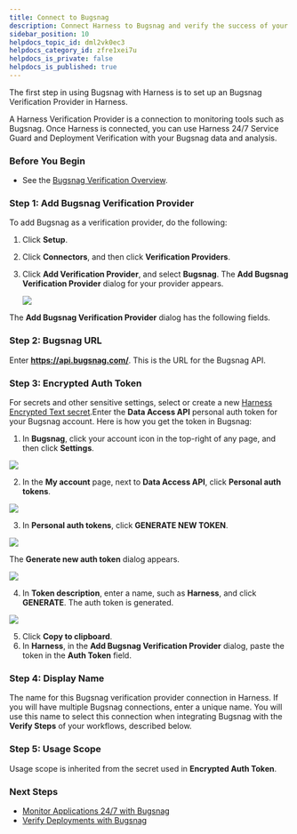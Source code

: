 ```yaml
---
title: Connect to Bugsnag
description: Connect Harness to Bugsnag and verify the success of your deployments and live microservices.
sidebar_position: 10
helpdocs_topic_id: dml2vk0ec3
helpdocs_category_id: zfre1xei7u
helpdocs_is_private: false
helpdocs_is_published: true
---
```


The first step in using Bugsnag with Harness is to set up an Bugsnag Verification Provider in Harness.

A Harness Verification Provider is a connection to monitoring tools such as Bugsnag. Once Harness is connected, you can use Harness 24/7 Service Guard and Deployment Verification with your Bugsnag data and analysis.

### Before You Begin

* See the [Bugsnag Verification Overview](../continuous-verification-overview/concepts-cv/bugsnag-verification-overview.md).

### Step 1: Add Bugsnag Verification Provider

To add Bugsnag as a verification provider, do the following:

1. Click **Setup**.
2. Click **Connectors**, and then click **Verification Providers**.
3. Click **Add Verification Provider**, and select **Bugsnag**. The **Add Bugsnag Verification Provider** dialog for your provider appears.

   ![](./static/1-bugsnag-connection-setup-00.png)

The **Add Bugsnag Verification Provider** dialog has the following fields.

### Step 2: Bugsnag URL

Enter **https://api.bugsnag.com/**. This is the URL for the Bugsnag API.

### Step 3: Encrypted Auth Token

For secrets and other sensitive settings, select or create a new [Harness Encrypted Text secret](../../../firstgen-platform/security/secrets-management/use-encrypted-text-secrets.md).Enter the **Data Access API** personal auth token for your Bugsnag account. Here is how you get the token in Bugsnag:

1. In **Bugsnag**, click your account icon in the top-right of any page, and then click **Settings**.

  [![](./static/1-bugsnag-connection-setup-01.png)](./static/1-bugsnag-connection-setup-01.png)

2. In the **My account** page, next to **Data Access API**, click **Personal auth tokens**.

  [![](./static/1-bugsnag-connection-setup-03.png)](./static/1-bugsnag-connection-setup-03.png)

3. In **Personal auth tokens**, click **GENERATE NEW TOKEN**.

  [![](./static/1-bugsnag-connection-setup-05.png)](./static/1-bugsnag-connection-setup-05.png)
  
  The **Generate new auth token** dialog appears.

  [![](./static/1-bugsnag-connection-setup-07.png)](./static/1-bugsnag-connection-setup-07.png)
  
4. In **Token description**, enter a name, such as **Harness**, and click **GENERATE**. The auth token is generated.

  [![](./static/1-bugsnag-connection-setup-09.png)](./static/1-bugsnag-connection-setup-09.png)

5. Click **Copy to clipboard**.
6. In **Harness**, in the **Add Bugsnag Verification Provider** dialog, paste the token in the **Auth Token** field.

### Step 4: Display Name

The name for this Bugsnag verification provider connection in Harness. If you will have multiple Bugsnag connections, enter a unique name. You will use this name to select this connection when integrating Bugsnag with the **Verify Steps** of your workflows, described below.

### Step 5: Usage Scope

Usage scope is inherited from the secret used in **Encrypted Auth Token**.

### Next Steps

* [Monitor Applications 24/7 with Bugsnag](2-24-7-service-guard-for-bugsnag.md)
* [Verify Deployments with Bugsnag](3-verify-deployments-with-bugsnag.md)


